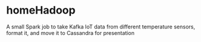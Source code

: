 # homeHadoop
A small Spark job to take Kafka IoT data from different temperature sensors, format it, and move it to Cassandra for presentation
